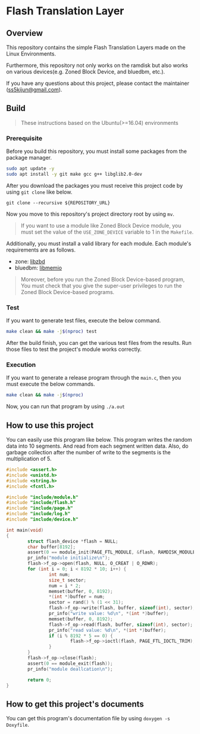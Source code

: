 # Flash Translation Layer

## Overview

This repository contains the simple Flash Translation Layers made on the Linux Environments.

Furthermore, this repository not only works on the ramdisk but also works
on various devices(e.g. Zoned Block Device, and bluedbm, etc.).

If you have any questions about this project, please contact the maintainer (ss5kijun@gmail.com).

## Build

> These instructions based on the Ubuntu(>=16.04) environments

### Prerequisite

Before you build this repository, you must install some packages from
the package manager.

```bash
sudo apt update -y
sudo apt install -y git make gcc g++ libglib2.0-dev
```

After you download the packages you must receive this project code
by using `git clone` like below.

```
git clone --recursive ${REPOSITORY_URL}
```

Now you move to this repository's project directory root by using `mv`.

> If you want to use a module like Zoned Block Device module, you must set the value
> of the `USE_ZONE_DEVICE` variable to 1 in the `Makefile`.

Additionally, you must install a valid library for each module.
Each module's requirements are as follows.

- zone: [libzbd](https://github.com/westerndigitalcorporation/libzbd)
- bluedbm: [libmemio](https://github.com/pnuoslab/Flash-Board-Tester)

> Moreover, before you run the Zoned Block Device-based program,
> You must check that you give the super-user privileges to run
> the Zoned Block Device-based programs.

### Test

If you want to generate test files, execute the below command.

```bash
make clean && make -j$(nproc) test
```

After the build finish, you can get the various test files from the results.
Run those files to test the project's module works correctly.

### Execution

If you want to generate a release program through the `main.c`,
then you must execute the below commands.

```bash
make clean && make -j$(nproc)
```

Now, you can run that program by using `./a.out`

## How to use this project

You can easily use this program like below. This program writes
the random data into 10 segments. And read from each segment written data.
Also, do garbage collection after the number of write to the segments is
the multiplication of 5.

```c
#include <assert.h>
#include <unistd.h>
#include <string.h>
#include <fcntl.h>

#include "include/module.h"
#include "include/flash.h"
#include "include/page.h"
#include "include/log.h"
#include "include/device.h"

int main(void)
{
        struct flash_device *flash = NULL;
        char buffer[8192];
        assert(0 == module_init(PAGE_FTL_MODULE, &flash, RAMDISK_MODULE));
        pr_info("module initialize\n");
        flash->f_op->open(flash, NULL, O_CREAT | O_RDWR);
        for (int i = 0; i < 8192 * 10; i++) {
                int num;
                size_t sector;
                num = i * 2;
                memset(buffer, 0, 8192);
                *(int *)buffer = num;
                sector = rand() % (1 << 31);
                flash->f_op->write(flash, buffer, sizeof(int), sector);
                pr_info("write value: %d\n", *(int *)buffer);
                memset(buffer, 0, 8192);
                flash->f_op->read(flash, buffer, sizeof(int), sector);
                pr_info("read value: %d\n", *(int *)buffer);
                if (i % 8192 * 5 == 0) {
                        flash->f_op->ioctl(flash, PAGE_FTL_IOCTL_TRIM);
                }
        }
        flash->f_op->close(flash);
        assert(0 == module_exit(flash));
        pr_info("module deallcation\n");

        return 0;
}
```

## How to get this project's documents

You can get this program's documentation file by using `doxygen -s Doxyfile`.
